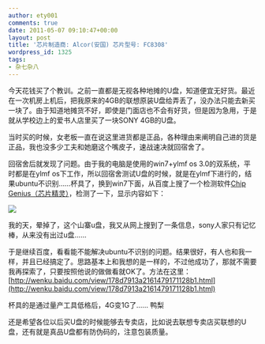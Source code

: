 ```yaml
---
author: ety001
comments: true
date: 2011-05-07 09:10:47+00:00
layout: post
title: '芯片制造商: Alcor(安国) 芯片型号: FC8308'
wordpress_id: 1325
tags:
- 杂七杂八
---
```


今天花钱买了个教训。之前一直都是无视各种地摊的U盘，知道便宜无好货。最近在一次机房上机后，把我原来的4GB的联想原装U盘给弄丢了，没办法只能去新买一块了。由于知道地摊货不好，即使是门面店也不会有好货，但是因为急用，于是就从学校边上的爱书人店里买了一块SONY 4GB的U盘。

当时买的时候，女老板一直在说这里进货都是正品，各种理由来阐明自己进的货是正品，我也没多少工夫和她磨这个嘴皮子，速战速决就回宿舍了。

回宿舍后就发现了问题。由于我的电脑是使用的win7+ylmf os 3.0的双系统，平时都是在ylmf os下工作，所以回宿舍测试U盘的时候，就是在ylmf下进行的，结果ubuntu不识别……杯具了，换到win7下面，从百度上搜了一个检测软件[Chip Genius（芯片精灵）](http://www.mydigit.cn/chipgenius.htm)，检测了一下，显示内容如下：

![](/upload/2011/05/xinpianjingling-400x316.jpg)

我的天，晕掉了，这个山寨u盘，我又从网上搜到了一条信息，sony人家只有记忆棒，从来没有出过u盘……

于是继续百度，看看能不能解决ubuntu不识别的问题。结果很好，有人也和我一样，并且已经搞定了。思路基本上和我想的是一样的，不过他成功了，那就不需要我再探索了，只要按照他说的做做看就OK了。方法在这里：[http://wenku.baidu.com/view/178d7913a2161479171128b1.html](http://wenku.baidu.com/view/178d7913a2161479171128b1.html)

杯具的是通过量产工具低格后，4G变1G了…… 鸭梨

还是希望各位以后买U盘的时候能够去专卖店，比如说去联想专卖店买联想的U盘，还有就是真品U盘都有防伪码的，注意包装质量。

